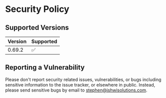 # Security Policy

## Supported Versions

| Version | Supported          |
|---------|--------------------|
| 0.69.2  | :white_check_mark: |

## Reporting a Vulnerability

Please don't report security related issues, vulnerabilities, or bugs
including sensitive information to the issue tracker, or elsewhere in
public. Instead, please send sensitive bugs by email to
<stephen@jshwisolutions.com>.

